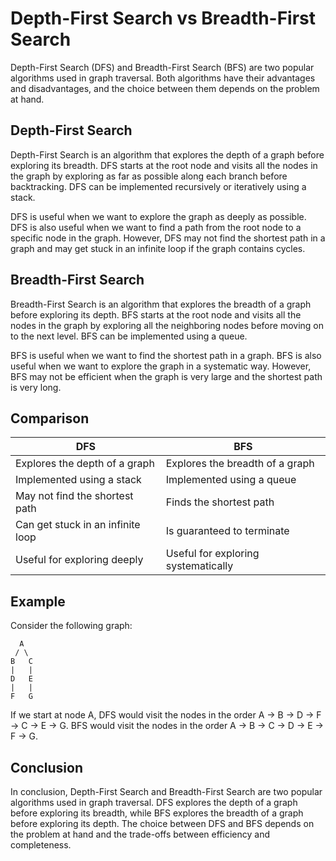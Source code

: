 # Depth-First Search vs Breadth-First Search

Depth-First Search (DFS) and Breadth-First Search (BFS) are two popular algorithms used in graph traversal. Both algorithms have their advantages and disadvantages, and the choice between them depends on the problem at hand.

## Depth-First Search

Depth-First Search is an algorithm that explores the depth of a graph before exploring its breadth. DFS starts at the root node and visits all the nodes in the graph by exploring as far as possible along each branch before backtracking. DFS can be implemented recursively or iteratively using a stack.

DFS is useful when we want to explore the graph as deeply as possible. DFS is also useful when we want to find a path from the root node to a specific node in the graph. However, DFS may not find the shortest path in a graph and may get stuck in an infinite loop if the graph contains cycles.

## Breadth-First Search

Breadth-First Search is an algorithm that explores the breadth of a graph before exploring its depth. BFS starts at the root node and visits all the nodes in the graph by exploring all the neighboring nodes before moving on to the next level. BFS can be implemented using a queue.

BFS is useful when we want to find the shortest path in a graph. BFS is also useful when we want to explore the graph in a systematic way. However, BFS may not be efficient when the graph is very large and the shortest path is very long.

## Comparison

| DFS | BFS |
| --- | --- |
| Explores the depth of a graph | Explores the breadth of a graph |
| Implemented using a stack | Implemented using a queue |
| May not find the shortest path | Finds the shortest path |
| Can get stuck in an infinite loop | Is guaranteed to terminate |
| Useful for exploring deeply | Useful for exploring systematically |

## Example

Consider the following graph:

```
  A
 / \
B   C
|   |
D   E
|   |
F   G
```

If we start at node A, DFS would visit the nodes in the order A -> B -> D -> F -> C -> E -> G. BFS would visit the nodes in the order A -> B -> C -> D -> E -> F -> G.

## Conclusion

In conclusion, Depth-First Search and Breadth-First Search are two popular algorithms used in graph traversal. DFS explores the depth of a graph before exploring its breadth, while BFS explores the breadth of a graph before exploring its depth. The choice between DFS and BFS depends on the problem at hand and the trade-offs between efficiency and completeness.